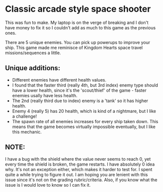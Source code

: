 # Classic arcade style space shooter 

This was fun to make.
My laptop is on the verge of breaking and I don't have money to fix it so I couldn't add as much to this game as the previous ones. 

There are 5 unique enemies.
You can pick up powerups to improve your ship.
This game made me reminisce of Kingdom Hearts space travel missions/sequences a little.


## Unique additions:

- Different enemies have different health values.  
- I found that the faster third (really 4th, but 3rd index) enemy type should have a lower health, since it's the 'scout/thief' of the game - faster enemies usally have less health.
- The 2nd (really third due to index) enemy is a 'tank' so it has higher health.
- Enemy 4 (really 5) has 20 health, which is kind of a nightmare, but I like a challenge!
- The spawn rate of all enemies increases for every ship taken down. This means that the game becomes virtually impossible eventually, but I like this mechanic.


## NOTE: 

I have a bug with the shield where the value never seems to reach 0, yet every time the shield is broken, the game restarts. I have  absolutely 0 idea why. It's not an exception either, which makes it harder to test for. I spent quite a while trying to figure it out. I am hoping you are lenient with this issue since it's not on the grading rubric/criteria. Also, if you know what the issue is I would love to know so I can fix it.
